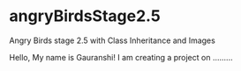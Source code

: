 # angryBirdsStage2.5
Angry Birds stage 2.5 with Class Inheritance and Images

Hello, My name is Gauranshi!
I am creating a project on .........